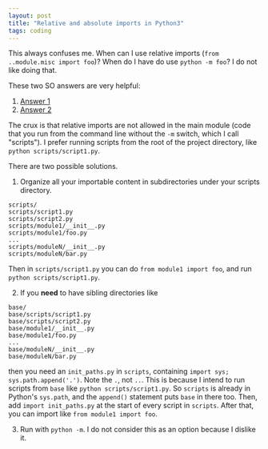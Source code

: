 ```yaml
---
layout: post
title: "Relative and absolute imports in Python3"
tags: coding
---
```


This always confuses me. When can I use relative imports (`from ..module.misc import foo`)?
When do I have do use `python -m foo`? I do not like doing that.

These two SO answers are very helpful:
1. [Answer 1](https://stackoverflow.com/a/43859946/2469613)
2. [Answer 2](https://stackoverflow.com/a/16985066/2469613)

The crux is that relative imports are not allowed in the main module (code that you run from the command line without the `-m` switch, which I call "scripts"). I prefer running scripts from the root of the project directory, like `python scripts/script1.py`.

There are two possible solutions.
1. Organize all your importable content in subdirectories under your scripts directory.
```
scripts/
scripts/script1.py
scripts/script2.py
scripts/module1/__init__.py
scripts/module1/foo.py
...
scripts/moduleN/__init__.py
scripts/moduleN/bar.py
```
Then in `scripts/script1.py` you can do `from module1 import foo`, and run `python scripts/script1.py`.

2. If you **need** to have sibling directories like
```
base/
base/scripts/script1.py
base/scripts/script2.py
base/module1/__init__.py
base/module1/foo.py
...
base/moduleN/__init__.py
base/moduleN/bar.py
```
then you need an `init_paths.py` in `scripts`, containing `import sys; sys.path.append('.')`. Note the `.`, not `..`. This is because I intend to run scripts from `base` like `python scripts/script1.py`. So `scripts` is already in Python's `sys.path`, and the `append()` statement puts `base` in there too. Then, add `import init_paths.py` at the start of every script in `scripts`. After that, you can import like `from module1 import foo`. 

3. Run with `python -m`. I do not consider this as an option because I dislike it.
